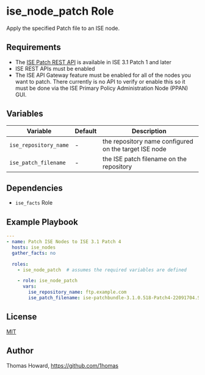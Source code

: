 # ise_node_patch Role

Apply the specified Patch file to an ISE node.

## Requirements

- The [ISE Patch REST API]() is available in ISE 3.1 Patch 1 and later
- ISE REST APIs must be enabled 
- The ISE API Gateway feature must be enabled for all of the nodes you want to patch. There currently is no API to verify or enable this so it must be done via the ISE Primary Policy Administration Node (PPAN) GUI.

## Variables

| Variable | Default | Description |
| -------- | ------- | ----------- |
| `ise_repository_name` | - | the repository name configured on the target ISE node |
| `ise_patch_filename`  | - | the ISE patch filename on the repository |

## Dependencies

- `ise_facts` Role

## Example Playbook

```yaml
---
- name: Patch ISE Nodes to ISE 3.1 Patch 4
  hosts: ise_nodes
  gather_facts: no

  roles:
    - ise_node_patch  # assumes the required variables are defined

    - role: ise_node_patch
      vars:
        ise_repository_name: ftp.example.com
        ise_patch_filename: ise-patchbundle-3.1.0.518-Patch4-22091704.SPA.x86_64.tar.gz
```

## License

[MIT](https://mit-license.org/)

## Author

Thomas Howard, <https://github.com/1homas>

